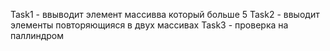 Task1 - ввыводит элемент массивва который больше 5
Task2 - ввыодит элементы повторяющияся в двух массивах
Task3 - проверка на паллиндром
